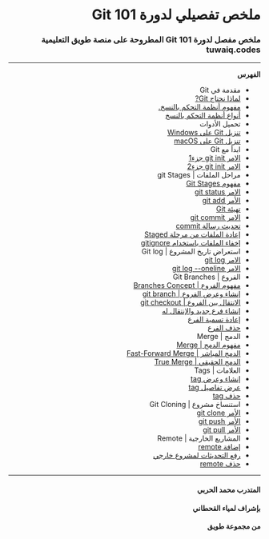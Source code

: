 <div dir="rtl">
  
  # ملخص تفصيلي لدورة Git 101
  
  ### ملخص مفصل لدورة Git 101 المطروحة على منصة طويق التعليمية tuwaiq.codes 
  
  
  ****
  **الفهرس**
  - مقدمة في Git
  - [لماذا نحتاج Git?](#http://github.com/mohammed-tu/Learn-Git/blob/main/%D9%85%D9%82%D8%AF%D9%85%D8%A9%20%D9%81%D9%8A%20Git/%D9%84%D9%85%D8%A7%D8%B0%D8%A7%20%D9%86%D8%AD%D8%AA%D8%A7%D8%AC%20Git%3F.md)
  - [مفهوم أنظمة التحكم بالنسخ.](#github.com/mohammed-tu/Learn-Git/blob/main/%D9%85%D9%82%D8%AF%D9%85%D8%A9%20%D9%81%D9%8A%20Git/%D9%85%D9%81%D9%87%D9%88%D9%85%20%D8%A3%D9%86%D8%B8%D9%85%D8%A9%20%D8%A7%D9%84%D8%AA%D8%AD%D9%83%D9%85%20%D8%A8%D8%A7%D9%84%D9%86%D8%B3%D8%AE.md)
  - [أنواع أنظمة التحكم بالنسخ](#github.com/mohammed-tu/Learn-Git/blob/main/%D9%85%D9%82%D8%AF%D9%85%D8%A9%20%D9%81%D9%8A%20Git/%D8%A3%D9%86%D9%88%D8%A7%D8%B9%20%D8%A3%D9%86%D8%B8%D9%85%D8%A9%20%D8%A7%D9%84%D8%AA%D8%AD%D9%83%D9%85%20%D8%A8%D8%A7%D9%84%D9%86%D8%B3%D8%AE.md)
  - تحميل الأدوات
  - [تنزيل Git على Windows](#github.com/mohammed-tu/Learn-Git/blob/main/%D8%AA%D8%AD%D9%85%D9%8A%D9%84%20%D8%A7%D9%84%D8%A3%D8%AF%D9%88%D8%A7%D8%AA/%D8%AA%D9%86%D8%B2%D9%8A%D9%84%20Git%20%D8%B9%D9%84%D9%89%20Windows.md)
  - [تنزيل Git على macOS](#github.com/mohammed-tu/Learn-Git/blob/main/%D8%AA%D8%AD%D9%85%D9%8A%D9%84%20%D8%A7%D9%84%D8%A3%D8%AF%D9%88%D8%A7%D8%AA/%D8%AA%D9%86%D8%B2%D9%8A%D9%84%20Git%20%D8%B9%D9%84%D9%89%20macOS.md)
  - ابدأ مع Git
  - [الامر git init جزء1](#github.com/mohammed-tu/Learn-Git/blob/main/%D8%A7%D8%A8%D8%AF%D8%A3%20%D9%85%D8%B9%20Git/%D8%A7%D9%84%D8%A7%D9%85%D8%B1%20git%20init%20%D8%AC%D8%B2%D8%A11.md)
  - [الامر git init جزء2](#github.com/mohammed-tu/Learn-Git/blob/main/%D8%A7%D8%A8%D8%AF%D8%A3%20%D9%85%D8%B9%20Git/%D8%A7%D9%84%D8%A7%D9%85%D8%B1%20git%20init%20%D8%AC%D8%B2%D8%A12.md)
  - مراحل الملفات | git Stages
  - [مفهوم Git Stages](#github.com/mohammed-tu/Learn-Git/blob/main/%D9%85%D8%B1%D8%A7%D8%AD%D9%84%20%D8%A7%D9%84%D9%85%D9%84%D9%81%D8%A7%D8%AA%20%7C%20git%20Stages/%D9%85%D9%81%D9%87%D9%88%D9%85%20Git%20Stages.md)
  - [الامر git status](#github.com/mohammed-tu/Learn-Git/blob/main/%D9%85%D8%B1%D8%A7%D8%AD%D9%84%20%D8%A7%D9%84%D9%85%D9%84%D9%81%D8%A7%D8%AA%20%7C%20git%20Stages/%D8%A7%D9%84%D8%A7%D9%85%D8%B1%20git%20status.md)
  - [الأمر git add](#github.com/mohammed-tu/Learn-Git/blob/main/%D9%85%D8%B1%D8%A7%D8%AD%D9%84%20%D8%A7%D9%84%D9%85%D9%84%D9%81%D8%A7%D8%AA%20%7C%20git%20Stages/%D8%A7%D9%84%D8%A3%D9%85%D8%B1%20git%20add.md)
  - [تهيئة Git](#github.com/mohammed-tu/Learn-Git/blob/main/%D9%85%D8%B1%D8%A7%D8%AD%D9%84%20%D8%A7%D9%84%D9%85%D9%84%D9%81%D8%A7%D8%AA%20%7C%20git%20Stages/%D8%AA%D9%87%D9%8A%D8%A6%D8%A9%20Git.md)
  - [الامر git commit](#github.com/mohammed-tu/Learn-Git/blob/main/%D9%85%D8%B1%D8%A7%D8%AD%D9%84%20%D8%A7%D9%84%D9%85%D9%84%D9%81%D8%A7%D8%AA%20%7C%20git%20Stages/%D8%A7%D9%84%D8%A7%D9%85%D8%B1%20git%20commit.md)
  - [تحديث رسالة commit](#github.com/mohammed-tu/Learn-Git/blob/main/%D9%85%D8%B1%D8%A7%D8%AD%D9%84%20%D8%A7%D9%84%D9%85%D9%84%D9%81%D8%A7%D8%AA%20%7C%20git%20Stages/%D8%AA%D8%AD%D8%AF%D9%8A%D8%AB%20%D8%B1%D8%B3%D8%A7%D9%84%D8%A9%20commit.md)
  - [إعادة الملفات من مرحلة Staged](#github.com/mohammed-tu/Learn-Git/blob/main/%D9%85%D8%B1%D8%A7%D8%AD%D9%84%20%D8%A7%D9%84%D9%85%D9%84%D9%81%D8%A7%D8%AA%20%7C%20git%20Stages/%D8%A5%D8%B9%D8%A7%D8%AF%D8%A9%20%D8%A7%D9%84%D9%85%D9%84%D9%81%D8%A7%D8%AA%20%D9%85%D9%86%20%D9%85%D8%B1%D8%AD%D9%84%D8%A9%20Staged.md)
  - [إخفاء الملفات باستخدام gitignore](#github.com/mohammed-tu/Learn-Git/blob/main/%D9%85%D8%B1%D8%A7%D8%AD%D9%84%20%D8%A7%D9%84%D9%85%D9%84%D9%81%D8%A7%D8%AA%20%7C%20git%20Stages/%D8%A5%D8%AE%D9%81%D8%A7%D8%A1%20%D8%A7%D9%84%D9%85%D9%84%D9%81%D8%A7%D8%AA%20%D8%A8%D8%A7%D8%B3%D8%AA%D8%AE%D8%AF%D8%A7%D9%85%20gitignore.md)
  - استعراض تاريخ المشروع | Git log
  - [الامر git log](#github.com/mohammed-tu/Learn-Git/blob/main/%D8%A7%D8%B3%D8%AA%D8%B9%D8%B1%D8%A7%D8%B6%20%D8%AA%D8%A7%D8%B1%D9%8A%D8%AE%20%D8%A7%D9%84%D9%85%D8%B4%D8%B1%D9%88%D8%B9%20%7C%20Git%20log/%D8%A7%D9%84%D8%A7%D9%85%D8%B1%20git%20log.md)
  - [الامر git log --oneline](#github.com/mohammed-tu/Learn-Git/blob/main/%D8%A7%D8%B3%D8%AA%D8%B9%D8%B1%D8%A7%D8%B6%20%D8%AA%D8%A7%D8%B1%D9%8A%D8%AE%20%D8%A7%D9%84%D9%85%D8%B4%D8%B1%D9%88%D8%B9%20%7C%20Git%20log/%D8%A7%D9%84%D8%A7%D9%85%D8%B1%20git%20log%20--oneline.md)
  - الفروع | Git Branches
  - [مفهوم الفروع | Branches Concept](#github.com/mohammed-tu/Learn-Git/blob/main/%D8%A7%D9%84%D9%81%D8%B1%D9%88%D8%B9%20%7C%20Git%20Branches/%D9%85%D9%81%D9%87%D9%88%D9%85%20%D8%A7%D9%84%D9%81%D8%B1%D9%88%D8%B9%20%7C%20Branches%20Concept.md)
  - [إنشاء وعرض الفروع | git branch](#github.com/mohammed-tu/Learn-Git/blob/main/%D8%A7%D9%84%D9%81%D8%B1%D9%88%D8%B9%20%7C%20Git%20Branches/%D8%A5%D9%86%D8%B4%D8%A7%D8%A1%20%D9%88%D8%B9%D8%B1%D8%B6%20%D8%A7%D9%84%D9%81%D8%B1%D9%88%D8%B9%20%7C%20git%20branch.md)
  - [الانتقال بين الفروع | git checkout](#github.com/mohammed-tu/Learn-Git/blob/main/%D8%A7%D9%84%D9%81%D8%B1%D9%88%D8%B9%20%7C%20Git%20Branches/%D8%A7%D9%84%D8%A7%D9%86%D8%AA%D9%82%D8%A7%D9%84%20%D8%A8%D9%8A%D9%86%20%D8%A7%D9%84%D9%81%D8%B1%D9%88%D8%B9%20%7C%20git%20checkout.md)
  - [إنشاء فرع جديد والإنتقال له](#github.com/mohammed-tu/Learn-Git/blob/main/%D8%A7%D9%84%D9%81%D8%B1%D9%88%D8%B9%20%7C%20Git%20Branches/%D8%A5%D9%86%D8%B4%D8%A7%D8%A1%20%D9%81%D8%B1%D8%B9%20%D8%AC%D8%AF%D9%8A%D8%AF%20%D9%88%D8%A7%D9%84%D8%A5%D9%86%D8%AA%D9%82%D8%A7%D9%84%20%D9%84%D9%87.md)
  - [إعادة تسمية الفرع](#github.com/mohammed-tu/Learn-Git/blob/main/%D8%A7%D9%84%D9%81%D8%B1%D9%88%D8%B9%20%7C%20Git%20Branches/%D8%A5%D8%B9%D8%A7%D8%AF%D8%A9%20%D8%AA%D8%B3%D9%85%D9%8A%D8%A9%20%D8%A7%D9%84%D9%81%D8%B1%D8%B9.md)
  - [حذف الفرع](#github.com/mohammed-tu/Learn-Git/blob/main/%D8%A7%D9%84%D9%81%D8%B1%D9%88%D8%B9%20%7C%20Git%20Branches/%D8%AD%D8%B0%D9%81%20%D8%A7%D9%84%D9%81%D8%B1%D8%B9.md)
  - الدمج | Merge
  - [مفهوم الدمج | Merge](#github.com/mohammed-tu/Learn-Git/blob/main/%D8%A7%D9%84%D8%AF%D9%85%D8%AC%20%7C%20Merge/%D9%85%D9%81%D9%87%D9%88%D9%85%20%D8%A7%D9%84%D8%AF%D9%85%D8%AC%20%7C%20Merge.md)
  - [الدمج المباشر | Fast-Forward Merge](#github.com/mohammed-tu/Learn-Git/blob/main/%D8%A7%D9%84%D8%AF%D9%85%D8%AC%20%7C%20Merge/%D8%A7%D9%84%D8%AF%D9%85%D8%AC%20%D8%A7%D9%84%D9%85%D8%A8%D8%A7%D8%B4%D8%B1%20%7C%20Fast-Forward%20Merge.md)
  - [الدمج الحقيقي | True Merge](#github.com/mohammed-tu/Learn-Git/blob/main/%D8%A7%D9%84%D8%AF%D9%85%D8%AC%20%7C%20Merge/%D8%A7%D9%84%D8%AF%D9%85%D8%AC%20%D8%A7%D9%84%D8%AD%D9%82%D9%8A%D9%82%D9%8A%20%7C%20True%20Merge.md)
  - العلامات | Tags
  - [إنشاء وعرض tag](#github.com/mohammed-tu/Learn-Git/blob/main/%D8%A7%D9%84%D8%B9%D9%84%D8%A7%D9%85%D8%A7%D8%AA%20%7C%20Tags/%D8%A5%D9%86%D8%B4%D8%A7%D8%A1%20%D9%88%D8%B9%D8%B1%D8%B6%20tag.md)
  - [عرض تفاصيل tag](#github.com/mohammed-tu/Learn-Git/blob/main/%D8%A7%D9%84%D8%B9%D9%84%D8%A7%D9%85%D8%A7%D8%AA%20%7C%20Tags/%D8%B9%D8%B1%D8%B6%20%D8%AA%D9%81%D8%A7%D8%B5%D9%8A%D9%84%20tag.md)
  - [حذف tag](#github.com/mohammed-tu/Learn-Git/blob/main/%D8%A7%D9%84%D8%B9%D9%84%D8%A7%D9%85%D8%A7%D8%AA%20%7C%20Tags/%D8%AD%D8%B0%D9%81%20tag.md)
  - استنساخ مشروع | Git Cloning
  - [الأمر git clone](#github.com/mohammed-tu/Learn-Git/blob/main/%D8%A7%D8%B3%D8%AA%D9%86%D8%B3%D8%A7%D8%AE%20%D9%85%D8%B4%D8%B1%D9%88%D8%B9%20%7C%20Git%20Cloning/%D8%A7%D9%84%D8%A3%D9%85%D8%B1%20git%20clone.md)
  - [الأمر git push](#github.com/mohammed-tu/Learn-Git/blob/main/%D8%A7%D8%B3%D8%AA%D9%86%D8%B3%D8%A7%D8%AE%20%D9%85%D8%B4%D8%B1%D9%88%D8%B9%20%7C%20Git%20Cloning/%D8%A7%D9%84%D8%A3%D9%85%D8%B1%20git%20push.md)
  - [الأمر git pull](#github.com/mohammed-tu/Learn-Git/blob/main/%D8%A7%D8%B3%D8%AA%D9%86%D8%B3%D8%A7%D8%AE%20%D9%85%D8%B4%D8%B1%D9%88%D8%B9%20%7C%20Git%20Cloning/%D8%A7%D9%84%D8%A3%D9%85%D8%B1%20git%20pull.md)
  - المشاريع الخارجية | Remote
  - [إضافة remote](#github.com/mohammed-tu/Learn-Git/blob/main/%D8%A7%D9%84%D9%85%D8%B4%D8%A7%D8%B1%D9%8A%D8%B9%20%D8%A7%D9%84%D8%AE%D8%A7%D8%B1%D8%AC%D9%8A%D8%A9%20%7C%20Remote/%D8%A5%D8%B6%D8%A7%D9%81%D8%A9%20remote.md)
  - [رفع التحديثات لمشروع خارجي](#github.com/mohammed-tu/Learn-Git/blob/main/%D8%A7%D9%84%D9%85%D8%B4%D8%A7%D8%B1%D9%8A%D8%B9%20%D8%A7%D9%84%D8%AE%D8%A7%D8%B1%D8%AC%D9%8A%D8%A9%20%7C%20Remote/%D8%B1%D9%81%D8%B9%20%D8%A7%D9%84%D8%AA%D8%AD%D8%AF%D9%8A%D8%AB%D8%A7%D8%AA%20%D9%84%D9%85%D8%B4%D8%B1%D9%88%D8%B9%20%D8%AE%D8%A7%D8%B1%D8%AC%D9%8A.md)
  - [حذف remote](#github.com/mohammed-tu/Learn-Git/blob/main/%D8%A7%D9%84%D9%85%D8%B4%D8%A7%D8%B1%D9%8A%D8%B9%20%D8%A7%D9%84%D8%AE%D8%A7%D8%B1%D8%AC%D9%8A%D8%A9%20%7C%20Remote/%D8%AD%D8%B0%D9%81%20remote.md)

****
 ####  المتدرب محمد الحربي
 #### بإشراف لمياء القحطاني 
 #### من مجموعة طويق


